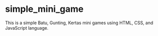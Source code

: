 # simple_mini_game
This is a simple Batu, Gunting, Kertas mini games using HTML, CSS, and JavaScript language. 
